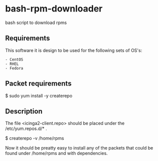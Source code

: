 # bash-rpm-downloader
bash script to download rpms

## Requirements

This software it is design to be used for the following sets of OS's:

    - CentOS
    - RHEL
    - Fedora

## Packet requirements

$ sudo yum install -y createrepo

## Description
The file <icinga2-client.repo> should be placed under the /etc/yum.repos.d/* .

$ createrepo -v /home/rpms

Now it should be preatty easy to install any of the packets that could be found under /home/rpms and with dependencies.

